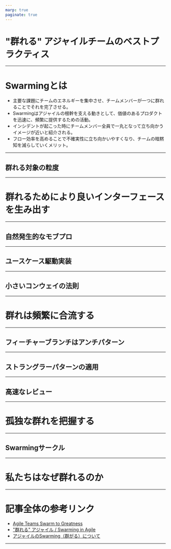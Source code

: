 ```yaml
---
marp: true
paginate: true
---
```


# "群れる" アジャイルチームのベストプラクティス

---
<!-- footer: Swarmingとは -->

# Swarmingとは
- 主要な課題にチームのエネルギーを集中させ、チームメンバーが一つに群れることでそれを完了させる。
- Swarmingはアジャイルの根幹を支える動きとして、価値のあるプロダクトを迅速に、頻繁に提供するための活動。
- インシデントが起こった時にチームメンバー全員で一丸となって立ち向かうイメージが近いと紹介される。
- フロー効率を高めることで不確実性に立ち向かいやすくなり、チームの暗黙知を減らしていくメリット。

<!--
アジャイル、スクラム文脈におけるSwarmingでは、主要な課題にチームのエネルギーを集中させ、チームメンバーが一つに群れることでそれを完了させます。

Swarmingはアジャイルの根幹を支える動きとして、価値のあるプロダクトを迅速に、頻繁に提供するための活動です。

Swarimingはよく、インシデントが起こった時にチームメンバー全員で一丸となって立ち向かうイメージが近いと紹介されます。目の前の課題をバックログに積んで後回しにせずに迅速に解決するのが理想的な動きです。

明確なメリットとして、フロー効率を高めることで不確実性に立ち向かいやすくなり、チームの暗黙知を減らしていきます。
-->

---

## 群れる対象の粒度

<!--
"群れる" といっても、効果的にSwarmingするためにどの粒度の対象に対して群れるかをチームで定める必要があります。

群れる対象の粒度に関しては、以下の図[^1]が参考になります。

![](https://miro.medium.com/v2/resize:fit:2000/format:webp/1*695j-fRaeREANsFViAHqQA.png)

私たちのアジャイルチームでは粒度中のイメージでSwarmingを実践しているため、SprintBacklog単位でSwarmingする日々の経験より得たベストプラクティスを本記事で紹介していきます。

ただ単純にペアプロ、モブプロをして群れればよいという話ではなく、課題の分割、開発プロセスの改善へと目的を拡げる粒度の話になります。

-->

---
<!-- footer: 群れるためにより良いインターフェースを生み出す -->

# 群れるためにより良いインターフェースを生み出す

<!--
1つのSprintBacklogに群がるための活動がより良いインターフェースを生み出します。

アジャイル12の原則のうち「設計」のパートに対応するような活動です。

群れでは自己組織化するために秩序を生むと言われますが、シンプルなインターフェースが群れの秩序のような役割を持ちチームメンバーが自律的に働きます。
-->
---

## 自然発生的なモブプロ

<!--
着手するSprintBacklogが決まると、独立しており依存を最小限にしたサブタスク単位に分割し、複数のチームメンバーで並行して作業を進めやすい状況を作ります。

チームメンバーはサブタスクが大きい粒度のまま作業に着手しないため、必然的にモブプロを行い設計の方針を立てた上でサブタスクに分割していきます。

モブプロをする目的が「自分のタスクを進めるため」ではなく「チームで群れるため」になるので、モブプロの開催を遠慮することはありません。

モブプロを手段として導入を試みて定期開催するようなことは一切なく、自然発生的にチームメンバーが集まります。
-->
---

## ユースケース駆動実装

<!--
シンプルなインターフェースが群れの秩序のような役割を持つ、と言いましたが、果たしてどのレイヤのインターフェースから定めていけばよいのでしょう。

私たちのチームの経験上、ユースケースレイヤの実装から着手し業務フローのインターフェースをいくつか揃えることでその後の並行タスクを効率的に揃えることができます。

ユースケース駆動"実装"という命名の意図は、ユースケース駆動開発におけるユースケースシナリオのドキュメントを記述する代わりに、ユースケースクラスの実装を行うためです。モブプロ内でユースケースクラスの実装とメインブランチへのマージまでを完了させることを目標にします。

（余談ですがチームではextensible effects[^2]によってより自然言語に近く記述が簡潔なユースケース実装を行っています）

ソフトウェア設計でのアーキテクチャでは技術的関心事を抽象化した依存性逆転の法則がよく語られますが、ユースケースクラスが依存するコンポーネントを積極的に抽象化することでインターフェースに対する実装を後回しにした素早いユースケース実装を行います。

後はインターフェースに対する実装をタスクに切ることで、責務が明確で独立した並行タスク群が生まれます。

当たり前ですがインターフェースは意図が明白で小さいシンプルなインターフェースであることが重要です。この設計段階には細心の注意を払います。

また付加的な効果として、ユースケースシナリオは目的不確実性と方法不確実性の双方を俯瞰的に捉えるため、不確実性を早期に潰す効果も生まれます。

-->

---

## 小さいコンウェイの法則
<!--
設計の方針を決め複数人のチームメンバーで実際にタスク群に取り組んでいくと、群れの形がそのままコンポーネント設計に反映されるような構図になります。

これは小さい規模でのコンウェイの法則のようなもので、自己組織的にそれぞれのチームメンバーが責務を遂行していきます。
-->
---
<!-- footer: 群れは頻繁に合流する -->

# 群れは頻繁に合流する

<!--
インターフェースによって秩序を定めて実際にサブタスクに取り掛かっていきますが、当たり前に最初から完全なインターフェースは完成できません。

学習によってインターフェースを変更する際は素早くメインブランチに変更をマージし、コンフリクトが起きる前に各メンバーのブランチに取り込みます。

設計によって独立したタスク群を準備した後も、バージョン管理システムによって継続的に並行してタスクを進めやすい開発プロセスを整えていきます。

ここでの内容はDORAによるDevOps capabilities[^3]のうち、「技術に関する能力」のセクションに関連が深いです。
-->
---

## フィーチャーブランチはアンチパターン

<!--
Swarmingではチームの認知負荷を増大させないようブランチ戦略はシンプルに保つべきです。

SprintBacklog毎にブランチ戦略を話し合い変化させるよりも、どんなSprintBacklogでも常にメインブランチを合流地点にするための工夫をすべきです。

フィーチャーブランチを用いないことで大規模なマージを防ぎ継続的なインテグレーションを実現します。
-->

---

## ストラングラーパターンの適用
<!--
歴史的な文脈が強く密結合で責務が分散しているコードベースの場合、変更が容易ではないSprintBacklogに立ち向かう時があると思います。

それでもメインブランチへ頻繁に変更をマージすることを諦めてはいけません。

Martin Fowlerが提唱したストラングラーパターン[^4]を適用することで段階的な実装の移行を可能にします。

課題を解決する理想の設計、実装を新規に小さく追加していき、部分的に既存コードを置き換え、最後に既存コードを削除していきます。

ストラングラーパターンは大規模な移行の文脈で語られることが多いですが、小規模なリファクタリングでも効果を発揮します。

既存コードのテストを引き継ぐのはもちろん、既存の仕様を確認しながらテストを拡充できるとなお良く、既存コードに手を加えないことでリスクの少ない安全な移行を実現します。
-->

---

## 高速なレビュー
<!--
Swarmingを実践するチームではPRレビューも高速に行われます。

チームメンバー全員にPRの文脈が共有されていると、全員にレビューリクエストが飛び誰かが迅速にレビューに取り組みます。

不確実性が高くApproveまで至りずらいPRでは、モブレビューの会が開かれ意思決定を行います。

レビューはチームメンバーをサポートする機会となり、Swarmingするチームにとって関心が高いトピックです。

-->

---
<!-- footer: 孤独な群れを把握する -->

# 孤独な群れを把握する
<!--
私たちのチームではSprintBacklogに対するフィーチャー開発だけではなく、インシデントや顧客問い合わせといった差込対応にもSwarmingを適用しています。

Swarmingのイメージとして紹介されることが多いインシデント対応に群がる様子の通りです。

Swarmingはチームメンバーのメンタルヘルスにも好影響を及ぼします。誰か1人に負担が偏るような状況は長期化させません。メンバーの燃え尽き症候群を防ぐことはどんな状況でも重要です。

-->
---

## Swarmingサークル
<!--
孤独な群れを把握できるよう、誰がどのフィーチャー・差込対応に取り組んでいるのか、複数のタスクを抱えていないか、チームメンバー全員がアクセスしやすい場所に可視化をします。以下の様なイメージです。

<img src="https://github.com/boykush/documents/blob/main/best_practices_for_swarming_agile_team/swarming_circle.png?raw=true" width="300px">

複数のタスクを抱えている人はサークル同士が重なる場所にアイコンを置きます。

私たちのチームではこれをSwarmingサークルと呼んでいます。

Swarmingサークルを用いてスクラムイベント等を通して群れの状況を確認し、優先的に消化するサークルを決めチームメンバーのアサインを移動していくことで、サークルの数を少なく保ちます。

とてもシンプルなルールでチームのSwarmingを支えています。

私たちのチームのPdMが発表しているスライド[^5]でもSwarmingサークルに触れられています。
-->

---
<!--footer: 私たちはなぜ群れるのか -->

# 私たちはなぜ群れるのか

<!--
ここまでSwarmingをプラクティスとして紹介してきましたが、なぜ群れるのでしょう。

私たちのチームはスタートアップの会社に所属している特性上、変化の多い環境において開発プロセスの試行錯誤を頻繁に行ってきました。

納期ドリブンのプロジェクトが並行して走ってしまいスクラムによるベロシティ計測との相性が悪くなる、等の状況からスクラム、カンバンの両方の導入を経験しています。

そんな中フレームワークを実践する優先度を下げアンラーニングをしていく中で出会ったものがSwarmingです。

「群れる」という概念を中心にアジャイルチームの活動を行っていくことでアジャイル、スクラム文脈での価値や原則を重視しやすくなります。

Swarmingはアジャイルチームにとってのスローガンのようなものです。私たちのチームはこれからも群れながら経験を積んでいきます。

-->

---

# 記事全体の参考リンク

- [Agile Teams Swarm to Greatness](https://brainslink.com/2013/01/agile-teams-swarm-to-greatness/)
- ["群れる" アジャイル / Swarming in Agile](https://speakerdeck.com/i35_267/swarming-in-agile)
- [アジャイルのSwarming（群がる）について](https://medium.com/i35-267/%E3%82%A2%E3%82%B8%E3%83%A3%E3%82%A4%E3%83%AB%E3%81%AEswarming-%E7%BE%A4%E3%81%8C%E3%82%8B-%E3%81%AB%E3%81%A4%E3%81%84%E3%81%A6-18831281692)

---

[^1]: Swarmingの粒度を表す図 [アジャイルのSwarming（群がる）について](https://medium.com/i35-267/%E3%82%A2%E3%82%B8%E3%83%A3%E3%82%A4%E3%83%AB%E3%81%AEswarming-%E7%BE%A4%E3%81%8C%E3%82%8B-%E3%81%AB%E3%81%A4%E3%81%84%E3%81%A6-18831281692)
[^2]: extensible effectsの参考記事 [Scala + CleanArchitecture に Eff を組み込んでみた](https://blog.recruit.co.jp/rmp/server-side/post-18728/)
[^3]: [DevOpsの能力](https://cloud.google.com/architecture/devops?hl=ja)
[^4]: [StranglerFigApplication](https://martinfowler.com/bliki/StranglerFigApplication.html)
[^5]: [ハイインテグリティコミットメントを実現するスクラム開発の進化](https://speakerdeck.com/kaelaela/evolution-of-scrum-for-high-integrity-commitment)
